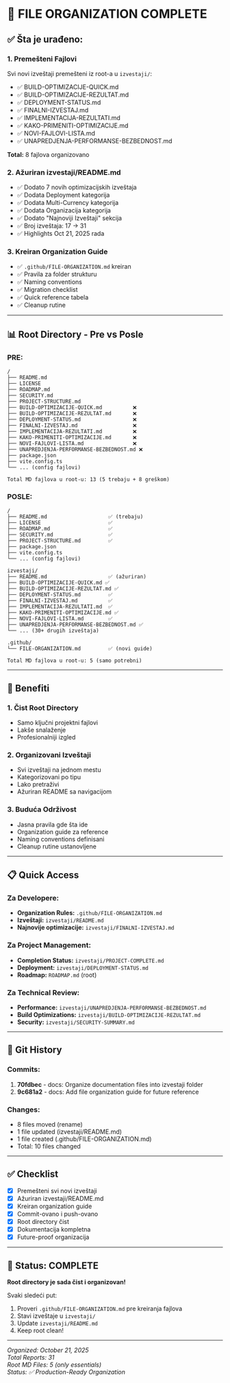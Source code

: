 # 📁 FILE ORGANIZATION COMPLETE

## ✅ Šta je urađeno:

### 1. Premešteni Fajlovi
Svi novi izveštaji premešteni iz root-a u `izvestaji/`:
- ✅ BUILD-OPTIMIZACIJE-QUICK.md
- ✅ BUILD-OPTIMIZACIJE-REZULTAT.md
- ✅ DEPLOYMENT-STATUS.md
- ✅ FINALNI-IZVESTAJ.md
- ✅ IMPLEMENTACIJA-REZULTATI.md
- ✅ KAKO-PRIMENITI-OPTIMIZACIJE.md
- ✅ NOVI-FAJLOVI-LISTA.md
- ✅ UNAPREDJENJA-PERFORMANSE-BEZBEDNOST.md

**Total:** 8 fajlova organizovano

### 2. Ažuriran izvestaji/README.md
- ✅ Dodato 7 novih optimizacijskih izveštaja
- ✅ Dodata Deployment kategorija
- ✅ Dodata Multi-Currency kategorija
- ✅ Dodata Organizacija kategorija
- ✅ Dodato "Najnoviji Izveštaji" sekcija
- ✅ Broj izveštaja: 17 → 31
- ✅ Highlights Oct 21, 2025 rada

### 3. Kreiran Organization Guide
- ✅ `.github/FILE-ORGANIZATION.md` kreiran
- ✅ Pravila za folder strukturu
- ✅ Naming conventions
- ✅ Migration checklist
- ✅ Quick reference tabela
- ✅ Cleanup rutine

---

## 📊 Root Directory - Pre vs Posle

### PRE:
```
/
├── README.md
├── LICENSE
├── ROADMAP.md
├── SECURITY.md
├── PROJECT-STRUCTURE.md
├── BUILD-OPTIMIZACIJE-QUICK.md          ❌
├── BUILD-OPTIMIZACIJE-REZULTAT.md       ❌
├── DEPLOYMENT-STATUS.md                 ❌
├── FINALNI-IZVESTAJ.md                  ❌
├── IMPLEMENTACIJA-REZULTATI.md          ❌
├── KAKO-PRIMENITI-OPTIMIZACIJE.md       ❌
├── NOVI-FAJLOVI-LISTA.md                ❌
├── UNAPREDJENJA-PERFORMANSE-BEZBEDNOST.md ❌
├── package.json
├── vite.config.ts
└── ... (config fajlovi)

Total MD fajlova u root-u: 13 (5 trebaju + 8 greškom)
```

### POSLE:
```
/
├── README.md                    ✅ (trebaju)
├── LICENSE                      ✅
├── ROADMAP.md                   ✅
├── SECURITY.md                  ✅
├── PROJECT-STRUCTURE.md         ✅
├── package.json
├── vite.config.ts
└── ... (config fajlovi)

izvestaji/
├── README.md                    ✅ (ažuriran)
├── BUILD-OPTIMIZACIJE-QUICK.md ✅
├── BUILD-OPTIMIZACIJE-REZULTAT.md ✅
├── DEPLOYMENT-STATUS.md         ✅
├── FINALNI-IZVESTAJ.md          ✅
├── IMPLEMENTACIJA-REZULTATI.md  ✅
├── KAKO-PRIMENITI-OPTIMIZACIJE.md ✅
├── NOVI-FAJLOVI-LISTA.md        ✅
├── UNAPREDJENJA-PERFORMANSE-BEZBEDNOST.md ✅
└── ... (30+ drugih izveštaja)

.github/
└── FILE-ORGANIZATION.md         ✅ (novi guide)

Total MD fajlova u root-u: 5 (samo potrebni)
```

---

## 🎯 Benefiti

### 1. Čist Root Directory
- Samo ključni projektni fajlovi
- Lakše snalaženje
- Profesionalniji izgled

### 2. Organizovani Izveštaji
- Svi izveštaji na jednom mestu
- Kategorizovani po tipu
- Lako pretraživi
- Ažuriran README sa navigacijom

### 3. Buduća Održivost
- Jasna pravila gde šta ide
- Organization guide za reference
- Naming conventions definisani
- Cleanup rutine ustanovljene

---

## 📋 Quick Access

### Za Developere:
- **Organization Rules:** `.github/FILE-ORGANIZATION.md`
- **Izveštaji:** `izvestaji/README.md`
- **Najnovije optimizacije:** `izvestaji/FINALNI-IZVESTAJ.md`

### Za Project Management:
- **Completion Status:** `izvestaji/PROJECT-COMPLETE.md`
- **Deployment:** `izvestaji/DEPLOYMENT-STATUS.md`
- **Roadmap:** `ROADMAP.md` (root)

### Za Technical Review:
- **Performance:** `izvestaji/UNAPREDJENJA-PERFORMANSE-BEZBEDNOST.md`
- **Build Optimizations:** `izvestaji/BUILD-OPTIMIZACIJE-REZULTAT.md`
- **Security:** `izvestaji/SECURITY-SUMMARY.md`

---

## 🔄 Git History

### Commits:
1. **70fdbec** - docs: Organize documentation files into izvestaji folder
2. **9c681a2** - docs: Add file organization guide for future reference

### Changes:
- 8 files moved (rename)
- 1 file updated (izvestaji/README.md)
- 1 file created (.github/FILE-ORGANIZATION.md)
- Total: 10 files changed

---

## ✅ Checklist

- [x] Premešteni svi novi izveštaji
- [x] Ažuriran izvestaji/README.md
- [x] Kreiran organization guide
- [x] Commit-ovano i push-ovano
- [x] Root directory čist
- [x] Dokumentacija kompletna
- [x] Future-proof organizacija

---

## 🎉 Status: COMPLETE

**Root directory je sada čist i organizovan!**

Svaki sledeći put:
1. Proveri `.github/FILE-ORGANIZATION.md` pre kreiranja fajlova
2. Stavi izveštaje u `izvestaji/`
3. Update `izvestaji/README.md`
4. Keep root clean!

---

_Organized: October 21, 2025_  
_Total Reports: 31_  
_Root MD Files: 5 (only essentials)_  
_Status: ✅ Production-Ready Organization_
